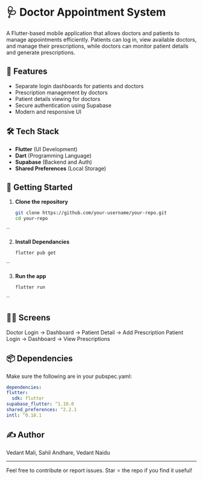 # 🩺 Doctor Appointment System

A Flutter-based mobile application that allows doctors and patients to manage appointments efficiently. Patients can log in, view available doctors, and manage their prescriptions, while doctors can monitor patient details and generate prescriptions.

## 📱 Features

- Separate login dashboards for patients and doctors
- Prescription management by doctors
- Patient details viewing for doctors
- Secure authentication using Supabase
- Modern and responsive UI

## 🛠️ Tech Stack

- **Flutter** (UI Development)
- **Dart** (Programming Language)
- **Supabase** (Backend and Auth)
- **Shared Preferences** (Local Storage)

## 🚀 Getting Started

1. **Clone the repository**

   ```bash
   git clone https://github.com/your-username/your-repo.git
   cd your-repo
  ``

2. **Install Dependancies**

   ```bash
   flutter pub get
  ``

3. **Run the app**

   ```bash
   flutter run
  ``

## 👨‍⚕️ Screens

  Doctor Login → Dashboard → Patient Detail → Add Prescription
  Patient Login → Dashboard → View Prescriptions


## 📦 Dependencies
Make sure the following are in your pubspec.yaml:
  ```yaml
  dependencies:
  flutter:
    sdk: flutter
  supabase_flutter: ^1.10.0
  shared_preferences: ^2.2.1
  intl: ^0.18.1
```

## ✍️ Author
Vedant Mali,
Sahil Andhare,
Vedant Naidu

---
Feel free to contribute or report issues. Star ⭐ the repo if you find it useful!
